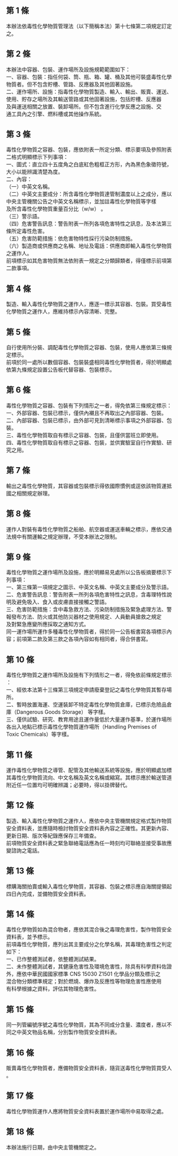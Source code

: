 第 1 條
-------
本辦法依毒性化學物質管理法（以下簡稱本法）第十七條第二項規定訂定  
之。

第 2 條
-------
本辦法中容器、包裝、運作場所及設施規範範圍如下：  
一、容器、包裝：指任何袋、筒、瓶、箱、罐、桶及其他可裝盛毒性化學  
    物質者。但不包含貯槽、管路、反應器及其他固著設施。  
二、運作場所、設施：指毒性化學物質製造、輸入、輸出、販賣、運送、  
    使用、貯存之場所及其輸送管路或其他固著設施，包括貯槽、反應器  
    及與運送相關之放置、裝卸場所。但不包含進行化學反應之設施、交  
    通工具內之引擎、燃料槽或其他操作系統。

第 3 條
-------
毒性化學物質之容器、包裝，應依附表一所定分類、標示要項及參照附表  
二格式明顯標示下列事項：  
一、圖式：直立四十五度角之白底紅色粗框正方形，內為黑色象徵符號，  
    大小以能辨識清楚為度。  
二、內容：  
（一）中英文名稱。  
（二）中英文主要成分：所含毒性化學物質達管制濃度以上之成分，應以  
      中央主管機關公告之中英文名稱標示，並加註毒性化學物質等字樣  
      及所含毒性化學物質重量百分比（w/w） 。  
（三）警示語。  
（四）危害警告訊息：警告附表一所列各項危害特性之訊息，及本法第三  
      條所定毒性危害。  
（五）危害防範措施：依危害物特性採行污染防制措施。  
（六）製造商或供應商之名稱、地址及電話：供應商即輸入毒性化學物質  
      之運作人。  
前項標示如其危害物質無法依附表一規定之分類歸類者，得僅標示前項第  
二款事項。

第 4 條
-------
製造、輸入毒性化學物質之運作人，應逐一標示其容器、包裝。買受毒性  
化學物質之運作人，應維持標示內容清晰、完整。

第 5 條
-------
自行使用所分裝、調配毒性化學物質之容器、包裝，使用人應依第三條規  
定標示。  
前項於同一處所以數個容器、包裝裝盛相同毒性化學物質者，得於明顯處  
依第九條規定設置公告板代替容器、包裝標示。

第 6 條
-------
毒性化學物質之容器、包裝有下列情形之一者，得免依第三條規定標示：  
一、外部容器、包裝已標示，僅供內襯且不再取出之內部容器、包裝。  
二、內部容器、包裝已標示，由外部可見到清晰標示事項之外部容器、包  
    裝。  
三、毒性化學物質取自有標示之容器、包裝，且僅供當班立即使用。  
四、毒性化學物質取自有標示之容器、包裝，並供實驗室自行作實驗、研  
    究之用。

第 7 條
-------
輸出之毒性化學物質，其容器或包裝標示得依國際慣例或逕依該物質運抵  
國之相關規定辦理。

第 8 條
-------
運作人對裝有毒性化學物質之船舶、航空器或運送車輛之標示，應依交通  
法規中有關運輸之規定辦理，不受本辦法之限制。

第 9 條
-------
毒性化學物質之運作場所及設施，應於明顯易見處所以公告板摘要標示下  
列事項：  
一、第三條第一項規定之圖示、中英文名稱、中英文主要成分及警示語。  
二、危害警告訊息：警告附表一所列各項危害特性之訊息，含毒理特性說  
    明及避免吸入、食入或皮膚直接接觸之警語。  
三、危害防範措施：含中毒急救方法、污染防制措施及緊急處理方法、警  
    報發布方法、防火或其他防災器材之使用規定、人員動員搶救之規定  
    及對緊急應變所應採取之通知方式。  
同一運作場所運作多種毒性化學物質者，得於同一公告板書寫各項標示內  
容；前項第二款及第三款之各項內容如有相同者，得合併書寫。

第 10 條
--------
毒性化學物質之運作場所及設施有下列情形之一者，得免依前條規定標示  
：  
一、經依本法第十三條第三項規定申請廢棄登記之毒性化學物質其暫存場  
    所。  
二、暫時放置海運、空運裝卸不特定毒性化學物質倉庫，已標示危險品倉  
    庫（Dangerous Goods Storage） 等字樣。  
三、僅供試驗、研究、教育用途且運作量低於大量運作基準，於運作場所  
    各出入地點已標示毒性化學物質運作場所（Handling Premises of  
    Toxic Chemicals）等字樣。

第 11 條
--------
運作毒性化學物質之導管、配管及其他輸送系統等設施，應於明顯處加標  
其毒性化學物質流向、中文名稱及英文名稱或縮寫。其標示應於輸送管道  
附近任一位置均可明確辨識；必要時，得以掛牌替代。

第 12 條
--------
製造、輸入毒性化學物質之運作人，應依中央主管機關規定格式製作物質  
安全資料表，並應隨時檢討物質安全資料表內容之正確性。其更新內容、  
更新日期、版次等紀錄應保存三年備查。  
前項物質安全資料表之緊急聯絡電話應為任一時刻均可聯絡並接受事故應  
變諮詢之電話。

第 13 條
--------
標購海關拍賣或輸入毒性化學物質，其容器、包裝之標示應自海關提領起  
四日內完成，並備物質安全資料表。

第 14 條
--------
毒性化學物質如為混合物者，應依其混合後之毒理危害性，製作物質安全  
資料表，並予標示。  
前項毒性化學物質，應列出其主要成分之化學名稱，其毒理危害性之判定  
如下：  
一、已作整體測試者，依整體測試結果。  
二、未作整體測試者，其健康危害性及環境危害性，除具有科學資料佐證  
    外，應依中華民國國家標準 CNS 15030 Z1501  化學品分類及標示之  
    混合物分類標準規定；對於燃燒、爆炸及反應性等物理危害性應使用  
    有科學根據之資料，評估其物理危害性。

第 15 條
--------
同一列管編號序號之毒性化學物質，其為不同成分含量、濃度者，應以不  
同之中英文物品名稱，分別製作物質安全資料表。

第 16 條
--------
販賣毒性化學物質者，應備物質安全資料表，隨貨送毒性化學物質買受人  
。

第 17 條
--------
毒性化學物質運作人應將物質安全資料表置於運作場所中易取得之處。

第 18 條
--------
本辦法施行日期，由中央主管機關定之。

